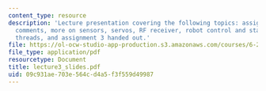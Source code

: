 ```yaml
---
content_type: resource
description: 'Lecture presentation covering the following topics: assignment 2: general
  comments, more on sensors, servos, RF receiver, robot control and state machines,
  threads, and assignment 3 handed out.'
file: https://ol-ocw-studio-app-production.s3.amazonaws.com/courses/6-270-autonomous-robot-design-competition-january-iap-2005/09c931ae703e564cd4a5f3f559d49987_lecture3_slides.pdf
file_type: application/pdf
resourcetype: Document
title: lecture3_slides.pdf
uid: 09c931ae-703e-564c-d4a5-f3f559d49987
---
```

